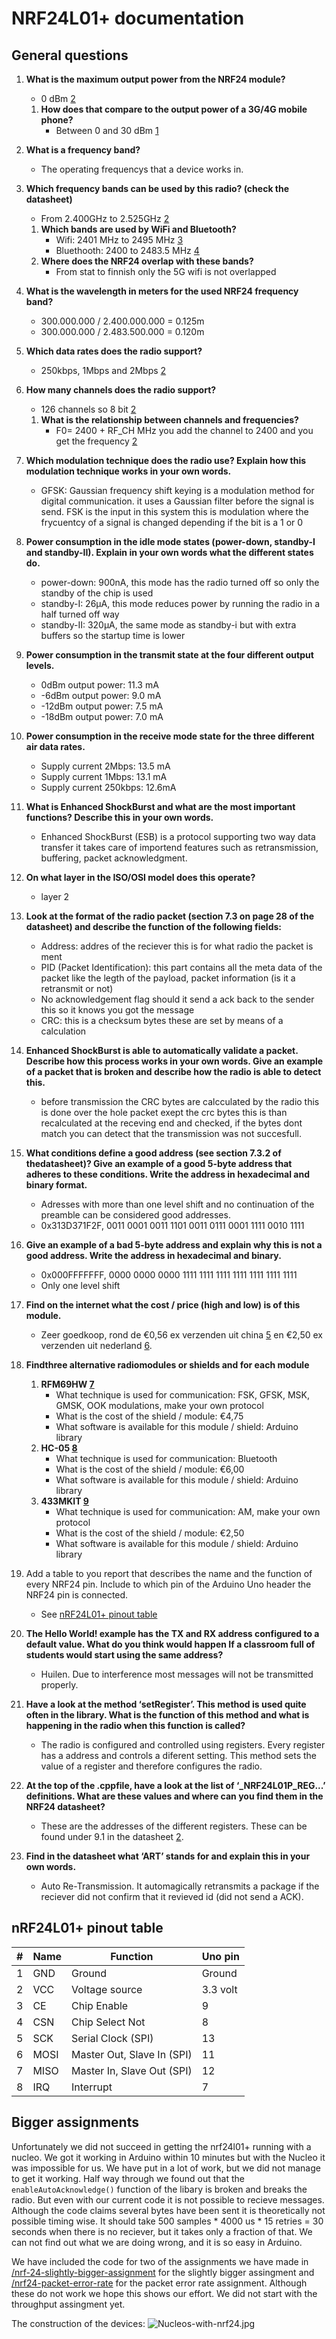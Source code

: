 # NRF24L01+ documentation

## General	questions

1. **What is the maximum output power from the NRF24 module?**   
	- 0 dBm [2]
	1. **How does that compare to the output power of a 3G/4G mobile phone?**
		- Between 0 and 30 dBm [1]

2. **What is a frequency band?**
	* The operating frequencys that a device works in.

3. **Which frequency bands can be used by this radio? (check the datasheet)**
	* From 2.400GHz to 2.525GHz [2]
	1. **Which bands are used by WiFi and Bluetooth?**
		- Wifi: 2401 MHz to 2495 MHz [3]
		- Bluethooth: 2400 to 2483.5 MHz [4]
	2. **Where does the NRF24 overlap with these bands?**
		- From stat to  finnish only the 5G wifi is not overlapped

4. **What is the wavelength in meters for the used NRF24 frequency band?**
	- 300.000.000 / 2.400.000.000 = 0.125m
	- 300.000.000 / 2.483.500.000 = 0.120m

5. **Which data rates does the radio support?**
	- 250kbps, 1Mbps and 2Mbps [2]

6. **How many channels does the radio support?**
	- 126 channels so 8 bit [2]
	1. **What is the relationship between channels and frequencies?**
		- F0= 2400 + RF_CH MHz you add the channel to 2400 and you get the frequency [2]

7. **Which modulation technique does the radio use? Explain how this modulation technique works in your own words.**	
	- GFSK: Gaussian frequency shift keying is a modulation method for digital communication. it uses a Gaussian filter before the signal is send. FSK is the input in this system this is modulation where the frycuentcy of a signal is changed depending if the bit is a 1 or 0
 
8. **Power consumption in the idle mode states (power-down, standby-I and standby-II). Explain in your own words what the different states do.**
	- power-down: 900nA, this mode has the radio turned off so only the standby of the chip is used
	- standby-I: 26µA, this mode reduces power by running the radio in a half turned off way
	- standby-II: 320µA, the same mode as standby-i but with extra buffers so the startup time is lower

9. **Power consumption in the transmit state at the four different output levels.**
	- 0dBm output power: 11.3 mA
	- -6dBm output power: 9.0 mA
	- -12dBm output power: 7.5 mA
	- -18dBm output power: 7.0 mA
10. **Power consumption in the receive mode state for the three different air data rates.**
	- Supply current 2Mbps: 13.5 mA
	- Supply current 1Mbps: 13.1 mA
	- Supply current 250kbps: 12.6mA

11. **What is Enhanced ShockBurst and what are the most important functions? Describe this in your own words.**
	- Enhanced ShockBurst (ESB) is a protocol supporting two way data transfer it takes care of importend features such as retransmission, buffering, packet acknowledgment.

12. **On what layer in the ISO/OSI model does this operate?**
	- layer 2

13. **Look at the format of the radio packet (section 7.3 on page 28 of the datasheet) and describe the function of the following fields:**
	- Address: addres of the reciever this is for what radio the packet is ment
	- PID (Packet Identification): this part contains all the meta data of the packet like the legth of the payload, packet information (is it a retransmit or not)
	- No acknowledgement flag  should it send a ack back to the sender this so it knows you got the message
	- CRC: this is a checksum bytes these are set by means of a calculation 

14. **Enhanced ShockBurst is able to automatically validate a packet. Describe how this process works in your own words. Give an example of a packet that is broken and describe how the radio is able to detect this.**
	- before transmission the CRC bytes are calcculated by the radio this is done over the hole packet exept the crc bytes this is than recalculated at the receving end and checked, if the bytes dont match you can detect that the transmission was not succesfull.

15. **What conditions define a good address (see section 7.3.2 of thedatasheet)? Give an example of a good 5-byte address that adheres to these conditions. Write the address in hexadecimal and binary format.**
    - Adresses with more than one level shift and no continuation of the preamble can be considered good addresses.
    - 0x313D371F2F, 0011 0001 0011 1101 0011 0111 0001 1111 0010 1111

16. **Give an example of a bad 5-byte address and explain why this is not a good address. Write the address in hexadecimal and binary.**
    - 0x000FFFFFFF, 0000 0000 0000 1111 1111 1111 1111 1111 1111 1111
    - Only one level shift

17. **Find on the internet what the cost / price (high and low) is of this module.**
    - Zeer goedkoop, rond de €0,56 ex verzenden uit china [5] en €2,50 ex verzenden uit nederland [6].

18. **Findthree alternative radiomodules or shields and for each module**
    1. **RFM69HW [7]**
        - What technique is used for communication: FSK, GFSK, MSK, GMSK, OOK modulations, make your own protocol
        - What is the cost of the shield / module: €4,75
        - What software is available for this module / shield: Arduino library
    2. **HC-05 [8]**
        - What technique is used for communication: Bluetooth
        - What is the cost of the shield / module: €6,00
        - What software is available for this module / shield: Arduino library
    3. **433MKIT [9]**
        - What technique is used for communication: AM, make your own protocol
        - What is the cost of the shield / module: €2,50
        - What software is available for this module / shield: Arduino library

19. Add a table to you report that describes the name and the function of every NRF24 pin. Include to which pin of the Arduino Uno header the NRF24 pin is connected.
	- See [nRF24L01+ pinout table](#nRF24L01+-pinout-table)

20. **The Hello World! example has the TX and RX address configured to a default value. What do you think would happen If a classroom full of students would start using the same address?**
    - Huilen. Due to interference most messages will not be transmitted properly.

21. **Have a look at the method ‘setRegister’. This method is used quite often in the library. What is the function of this method and what is happening in the radio when this function is called?**
    - The radio is configured and controlled using registers. Every register has a address and controls a diferent setting. This method sets the value of a register and therefore configures the radio.

22. **At the top of the .cppfile, have a look at the list of ‘_NRF24L01P_REG...’ definitions. What are these values and where can you find them in the NRF24 datasheet?**
    - These are the addresses of the different registers. These can be found under 9.1 in the datasheet [2].

23. **Find in the datasheet what ‘ART’ stands for and explain this in your own words.**
    - Auto Re-Transmission. It automagically retransmits a package if the reciever did not confirm that it revieved id (did not send a ACK).

## nRF24L01+ pinout table
| # | Name | Function                   | Uno pin  |
|---|------|----------------------------|----------|
| 1 | GND  | Ground                     | Ground   |
| 2 | VCC  | Voltage source             | 3.3 volt |
| 3 | CE   | Chip Enable                | 9        |
| 4 | CSN  | Chip Select Not            | 8        |
| 5 | SCK  | Serial Clock (SPI)         | 13       |
| 6 | MOSI | Master Out, Slave In (SPI) | 11       |
| 7 | MISO | Master In, Slave Out (SPI) | 12       |
| 8 | IRQ  | Interrupt                  | 7        |

## Bigger assignments
Unfortunately we did not succeed in getting the nrf24l01+ running with a nucleo. We got it working in Arduino within 10 minutes but with the Nucleo it was impossible for us. We have put in a lot of work, but we did not manage to get it working. Half way through we found out that the `enableAutoAcknowledge()` function of the libary is broken and breaks the radio. But even with our current code it is not possible to recieve messages. Although the code claims several bytes have been sent it is theoretically not possible timing wise. It should take 500 samples * 4000 us * 15 retries = 30 seconds when there is no reciever, but it takes only a fraction of that. We can not find out what we are doing wrong, and it is so easy in Arduino.

We have included the code for two of the assignments we have made in [/nrf-24-slightly-bigger-assignment](/nrf-24-slightly-bigger-assignment) for the slightly bigger assingment and [/nrf24-packet-error-rate](/nrf24-packet-error-rate) for the packet error rate assignment. Although these do not work we hope this shows our effort. We did not start with the throughput assingment yet.

The construction of the devices:
![Nucleos-with-nrf24.jpg](Nucleos-with-nrf24.jpg)

[1]: https://oem.bmj.com/content/61/9/769
[2]: https://www.nordicsemi.com/-/media/DocLib/Other/Product_Spec/nRF24L01PPSv10.pdf
[3]: https://en.wikipedia.org/wiki/List_of_WLAN_channels#2.4_GHz_(802.11b/g/n/ax)
[4]: https://www.bluetooth.com/learn-about-bluetooth/key-attributes/range/#:~:text=Bluetooth%C2%AE%20technology%20uses%20the,for%20low%2Dpower%20wireless%20connectivity.
[5]: https://www.aliexpress.com/item/32501134468.html?spm=a2g0o.productlist.0.0.3d76793aWupHIM&algo_pvid=80882da0-47b8-4da3-88bc-fdefecfd0a09&algo_expid=80882da0-47b8-4da3-88bc-fdefecfd0a09-2&btsid=0b0a187916116881340081465e4f23&ws_ab_test=searchweb0_0,searchweb201602_,searchweb201603_
[6]: https://www.tinytronics.nl/shop/nl/communicatie/rf/nrf24l01-wireless-module-zwart
[7]: https://www.tinytronics.nl/shop/nl/communicatie/rf/hoperf-rfm69hw-433mhz-rf-transceiver-high-power
[8]: https://www.tinytronics.nl/shop/nl/communicatie/bluetooth/bluetooth-hc-05-module-rf-transceiver-master-en-slave
[9]: https://www.tinytronics.nl/shop/nl/communicatie/rf/433mhz-rf-transmitter-en-receiver-link-kit
